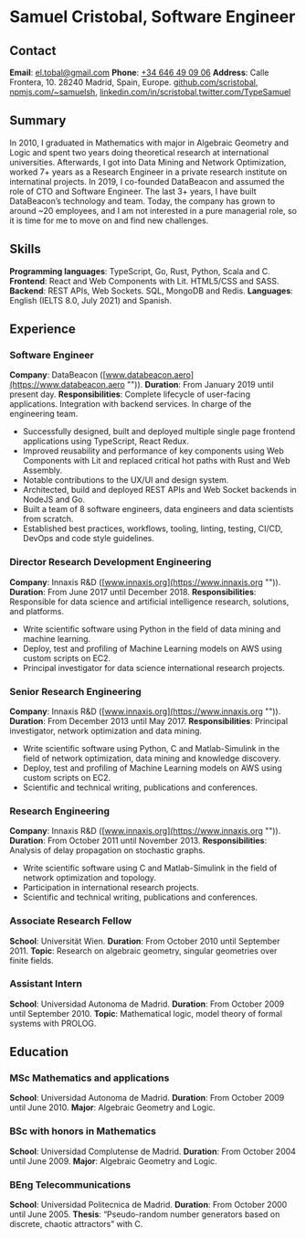 # Samuel Cristobal, Software Engineer
## Contact
**Email**: [el.tobal@gmail.com](mailto:el.tobal@gmail.com "") **Phone**: [+34 646 49 09 06](tel:+34-646-49-09-06) 
**Address**: Calle Frontera, 10. 28240 Madrid, Spain, Europe.
[github.com/scristobal](https://github.com/scristobal ""), [npmjs.com/~samuelsh](https://npmjs.com/~samuelsh ""), [linkedin.com/in/scristobal](https://linkedin.com/in/scristobal ""),[twitter.com/TypeSamuel](https://twitter.com/TypeSamuel "")
## Summary
In 2010, I graduated in Mathematics with major in Algebraic Geometry and Logic and spent two years doing theoretical research at international universities. Afterwards, I got into Data Mining and Network Optimization, worked 7+ years as a Research Engineer in a private research institute on internatinal projects. 
In 2019, I co-founded DataBeacon and assumed the role of CTO and Software Engineer. The last 3+ years, I have built DataBeacon’s technology and team. 
Today, the company has grown to around ~20 employees, and I am not interested in a pure managerial role, so it is time for me to move on and find new challenges.
## Skills
**Programming languages**: TypeScript, Go, Rust, Python, Scala and C.
**Frontend**: React and Web Components with Lit. HTML5/CSS and SASS.
**Backend**: REST APIs, Web Sockets. SQL, MongoDB and Redis. 
**Languages**: English (IELTS 8.0, July 2021) and Spanish.
## Experience
### Software Engineer
**Company**: DataBeacon ([www.databeacon.aero](https://www.databeacon.aero "")).
**Duration**: From January 2019 until present day.
**Responsibilities**:
Complete lifecycle of user-facing applications. Integration with backend services. In charge of the engineering team.
- Successfully designed, built and deployed multiple single page frontend applications using TypeScript, React Redux.
- Improved reusability and performance of key components using Web Components with Lit and replaced critical hot paths with Rust and Web Assembly.
- Notable contributions to the UX/UI and design system.
- Architected, build and deployed REST APIs and Web Socket backends in NodeJS and Go.
- Built a team of 8 software engineers, data engineers and data scientists from scratch.
- Established best practices, workflows, tooling, linting, testing, CI/CD, DevOps and code style guidelines.
### Director Research Development Engineering
**Company**: Innaxis R&D ([www.innaxis.org](https://www.innaxis.org "")).
**Duration**: From June 2017 until December 2018.
**Responsibilities**:
Responsible for data science and artificial intelligence research, solutions, and platforms. 
- Write scientific software using Python in the field of data mining and machine learning.
- Deploy, test and profiling of Machine Learning models on AWS using custom scripts on EC2.
- Principal investigator for data science international research projects.
### Senior Research Engineering
**Company**: Innaxis R&D ([www.innaxis.org](https://www.innaxis.org "")).
**Duration**: From December 2013 until May 2017.
**Responsibilities**:
Principal investigator, network optimization and data mining.
- Write scientific software using Python, C and Matlab-Simulink in the field of network optimization, data mining and knowledge discovery.
- Deploy, test and profiling of Machine Learning models on AWS using custom scripts on EC2.
- Scientific and technical writing, publications and conferences.
###  Research Engineering
**Company**: Innaxis R&D ([www.innaxis.org](https://www.innaxis.org "")).
**Duration**: From October 2011 until November 2013.
**Responsibilities**:
Analysis of delay propagation on stochastic graphs.
- Write scientific software using C and Matlab-Simulink in the field of network optimization and topology.
- Participation in international research projects.
- Scientific and technical writing, publications and conferences.
### Associate Research Fellow
**School**: Universität Wien.
**Duration**: From October 2010 until September 2011.
**Topic**: Research on algebraic geometry, singular geometries over finite fields.
### Assistant Intern
**School**: Universidad Autonoma de Madrid.
**Duration**: From October 2009 until September 2010.
**Topic**: Mathematical logic, model theory of formal systems with PROLOG.
## Education
### MSc Mathematics and applications
**School**: Universidad Autonoma de Madrid.
**Duration**: From October 2009 until June 2010. 
**Major**: Algebraic Geometry and Logic. 
### BSc with honors in Mathematics
**School**: Universidad Complutense de Madrid.
**Duration**: From October 2004 until June 2009.
**Major**: Algebraic Geometry and Logic. 
### BEng Telecommunications
**School**: Universidad Politecnica de Madrid.
**Duration**: From October 2000 until June 2005. 
**Thesis**: “Pseudo-random number generators based on discrete, chaotic attractors” with C. 
